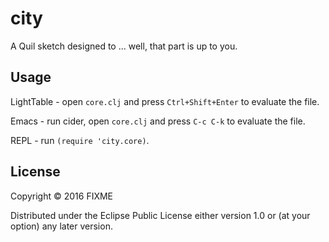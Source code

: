 # city

A Quil sketch designed to ... well, that part is up to you.

## Usage

LightTable - open `core.clj` and press `Ctrl+Shift+Enter` to evaluate the file.

Emacs - run cider, open `core.clj` and press `C-c C-k` to evaluate the file.

REPL - run `(require 'city.core)`.

## License

Copyright © 2016 FIXME

Distributed under the Eclipse Public License either version 1.0 or (at
your option) any later version.
